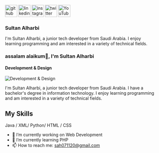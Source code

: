 [<img src='https://cdn.jsdelivr.net/npm/simple-icons@3.0.1/icons/github.svg' alt='github' height='40'>](https://github.com/https://github.com/711SAH)  [<img src='https://cdn.jsdelivr.net/npm/simple-icons@3.0.1/icons/linkedin.svg' alt='linkedin' height='40'>](https://www.linkedin.com/in/https://www.linkedin.com/in/sultan-a-alharbi//)  [<img src='https://cdn.jsdelivr.net/npm/simple-icons@3.0.1/icons/instagram.svg' alt='instagram' height='40'>](https://www.instagram.com/https://www.instagram.com/711sah//)  [<img src='https://cdn.jsdelivr.net/npm/simple-icons@3.0.1/icons/twitter.svg' alt='twitter' height='40'>](https://twitter.com/https://twitter.com/711SAH)  [<img src='https://cdn.jsdelivr.net/npm/simple-icons@3.0.1/icons/youtube.svg' alt='YouTube' height='40'>](https://www.youtube.com/channel/https://www.youtube.com/channel/UC4H972M4gzxdJNJGx8DeFMw)  


### Sultan Alharbi

I'm Sultan Alharbi, a junior tech developer from Saudi Arabia. I enjoy learning programming and am interested in a variety of technical fields.


### assalam alaikum👋, I'm Sultan Alharbi
#### Development & Design  
![Development & Design  ](https://media-exp2.licdn.com/dms/image/C4E16AQEWBbILPd_Jww/profile-displaybackgroundimage-shrink_350_1400/0/1656593240858?e=1661990400&v=beta&t=nEBdvSlhYQ9l-3pJyZpPzOcCBXUF6_uf9u1cgse3338)

I'm Sultan Alharbi, a junior tech developer from Saudi Arabia. I have a bachelor's degree in information technology. I enjoy learning programming and am interested in a variety of technical fields.

## My Skills
Java / XML/ Python/ HTML / CSS

- 🔭 I’m currently working on Web Development 
- 🌱 I’m currently learning PHP 
- 📫 How to reach me: sah071120@gmail.com 



